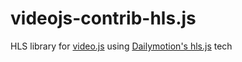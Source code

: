 # videojs-contrib-hls.js
HLS library for [video.js](https://github.com/videojs/video.js) using [Dailymotion's hls.js](https://github.com/dailymotion/hls.js) tech
